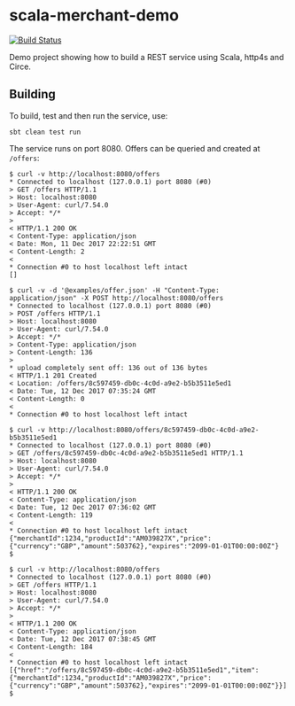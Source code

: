 scala-merchant-demo
===================

[![Build Status](https://travis-ci.org/howyp/scala-merchant-demo.svg?branch=master)](https://travis-ci.org/howyp/scala-merchant-demo)

Demo project showing how to build a REST service using Scala, http4s and Circe.

Building
--------
To build, test and then run the service, use:

```
sbt clean test run
```

The service runs on port 8080. Offers can be queried and created at `/offers`:

```
$ curl -v http://localhost:8080/offers
* Connected to localhost (127.0.0.1) port 8080 (#0)
> GET /offers HTTP/1.1
> Host: localhost:8080
> User-Agent: curl/7.54.0
> Accept: */*
>
< HTTP/1.1 200 OK
< Content-Type: application/json
< Date: Mon, 11 Dec 2017 22:22:51 GMT
< Content-Length: 2
<
* Connection #0 to host localhost left intact
[]

$ curl -v -d '@examples/offer.json' -H "Content-Type: application/json" -X POST http://localhost:8080/offers
* Connected to localhost (127.0.0.1) port 8080 (#0)
> POST /offers HTTP/1.1
> Host: localhost:8080
> User-Agent: curl/7.54.0
> Accept: */*
> Content-Type: application/json
> Content-Length: 136
>
* upload completely sent off: 136 out of 136 bytes
< HTTP/1.1 201 Created
< Location: /offers/8c597459-db0c-4c0d-a9e2-b5b3511e5ed1
< Date: Tue, 12 Dec 2017 07:35:24 GMT
< Content-Length: 0
<
* Connection #0 to host localhost left intact

$ curl -v http://localhost:8080/offers/8c597459-db0c-4c0d-a9e2-b5b3511e5ed1
* Connected to localhost (127.0.0.1) port 8080 (#0)
> GET /offers/8c597459-db0c-4c0d-a9e2-b5b3511e5ed1 HTTP/1.1
> Host: localhost:8080
> User-Agent: curl/7.54.0
> Accept: */*
>
< HTTP/1.1 200 OK
< Content-Type: application/json
< Date: Tue, 12 Dec 2017 07:36:02 GMT
< Content-Length: 119
<
* Connection #0 to host localhost left intact
{"merchantId":1234,"productId":"AM039827X","price":{"currency":"GBP","amount":503762},"expires":"2099-01-01T00:00:00Z"}
$

$ curl -v http://localhost:8080/offers
* Connected to localhost (127.0.0.1) port 8080 (#0)
> GET /offers HTTP/1.1
> Host: localhost:8080
> User-Agent: curl/7.54.0
> Accept: */*
>
< HTTP/1.1 200 OK
< Content-Type: application/json
< Date: Tue, 12 Dec 2017 07:38:45 GMT
< Content-Length: 184
<
* Connection #0 to host localhost left intact
[{"href":"/offers/8c597459-db0c-4c0d-a9e2-b5b3511e5ed1","item":{"merchantId":1234,"productId":"AM039827X","price":{"currency":"GBP","amount":503762},"expires":"2099-01-01T00:00:00Z"}}]
$

```
